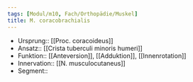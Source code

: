 ```yaml
---
tags: [Modul/m10, Fach/Orthopädie/Muskel]
title: M. coracobrachialis
---
```

- Ursprung:: [[Proc. coracoideus]]
- Ansatz:: [[Crista tuberculi minoris humeri]]
- Funktion:: [[Anteversion]], [[Adduktion]], [[Innenrotation]]
- Innervation:: [[N. musculocutaneus]]
- Segment:: 
